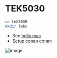 # TEK5030

```bash
cd tek5030
mkdir labs
```

- See [hello mac](/tutorial/macos.md)
- Setup conan [conan](/tutorial/conan.md)

![image](https://user-images.githubusercontent.com/11663739/215509413-6704e70f-fb27-487a-9010-56a18b5dbfb0.png)
